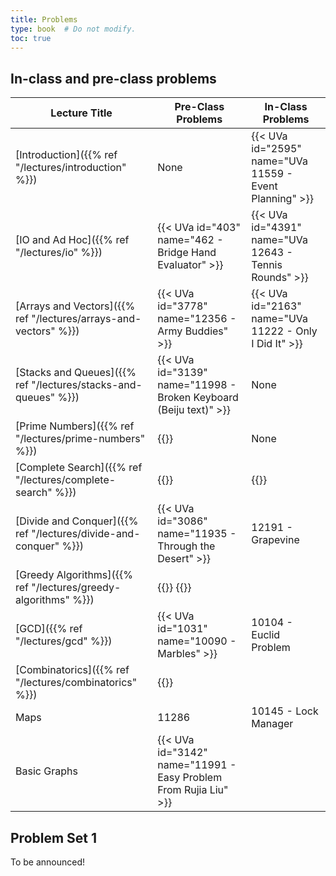 ```yaml
---
title: Problems
type: book  # Do not modify.
toc: true
---
```


## In-class and pre-class problems

| Lecture Title                                                    | Pre-Class Problems                                                                           | In-Class Problems                                       |
|------------------------------------------------------------------|----------------------------------------------------------------------------------------------|---------------------------------------------------------|
| [Introduction]({{% ref "/lectures/introduction" %}})             | None                                                                                         | {{< UVa id="2595" name="UVa 11559 - Event Planning" >}} |
| [IO and Ad Hoc]({{% ref "/lectures/io" %}})                      | {{< UVa id="403" name="462 - Bridge Hand Evaluator" >}}                                      | {{< UVa id="4391" name="UVa 12643 - Tennis Rounds" >}}  |
| [Arrays and Vectors]({{% ref "/lectures/arrays-and-vectors" %}}) | {{< UVa id="3778" name="12356 - Army Buddies" >}}                                            | {{< UVa id="2163"  name="UVa 11222 - Only I Did It" >}} |
| [Stacks and Queues]({{% ref "/lectures/stacks-and-queues" %}})   | {{< UVa id="3139" name="11998 - Broken Keyboard (Beiju text)" >}}                            | None                                                    |
| [Prime Numbers]({{% ref "/lectures/prime-numbers" %}})           | {{<UVa id="484" name="543 - Goldbach’s Conjecture" >}}                                       | None                                                    |
| [Complete Search]({{% ref "/lectures/complete-search" %}})       | {{<UVa id="666" name="725 - Division" >}}                                                    | {{<UVa id="691" name="750 - 8 Queens Chess Problem" >}} |
| [Divide and Conquer]({{% ref "/lectures/divide-and-conquer" %}}) | {{< UVa id="3086" name="11935 - Through the Desert" >}}                                      | 12191 - Grapevine                                       |
| [Greedy Algorithms]({{% ref "/lectures/greedy-algorithms" %}})   | {{<UVa id="1659" name="10718 - Bit Mask" >}} {{<UVa id="3743" name="12321 - Gas Station" >}} |                                                         |
| [GCD]({{% ref "/lectures/gcd" %}})                               | {{< UVa id="1031" name="10090 - Marbles" >}}                                                 | 10104 - Euclid Problem                                  |
| [Combinatorics]({{% ref "/lectures/combinatorics" %}})           | {{<UVa id="1482" name="10541 - Stripe" >}}                                                   |                                                         |
| Maps                                                             | 11286                                                                                        | 10145 - Lock Manager                                    |
| Basic Graphs                                                     | {{< UVa id="3142" name="11991 - Easy Problem From Rujia Liu" >}}                             |                                                         |
    
## Problem Set 1

To be announced!

